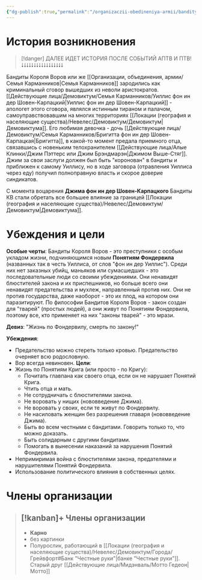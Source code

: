 ```yaml
---
{"dg-publish":true,"permalink":"/organizaczii-obedineniya-armii/bandity-korolya-vorov/","dgPassFrontmatter":true}
---
```


# История возникновения
> [!danger] ДАЛЕЕ ИДЕТ ИСТОРИЯ ПОСЛЕ СОБЫТИЙ АПТВ И ПТВ!
> ⭣⭣⭣⭣⭣⭣⭣⭣⭣⭣⭣⭣⭣⭣⭣⭣⭣

Бандиты Короля Воров или же [[Организации, объединения, армии/Семья Карманников\|Семья Карманников]] зародились как криминальный сговор вышедших из неволи аристократов. 
[[Действующие лица/Демовиктум/Семья Карманников/Уиллис фон ин дер Шовен-Карпацкий\|Уиллис фон ин дер Шовен-Карпацкий]] - апологет этого сговора, являлся истинным тираном и палачом, самоуправствовавшим на многих территориях [[Локации (география и населяющие существа)/Невелес/Демовиктум/Демовиктум\|Демовиктума]]. Его любимая девочка - дочь [[Действующие лица/Демовиктум/Семья Карманников/Бригитта фон ин дер Шовен-Карпацкая\|Бригитта]], в какой-то момент предала приемного отца, связавшись с новеньким телохранителем [[Действующие лица/Алые Клинки/Джим Пэттерс или Джим Брэндмарэн\|Джимом Выше-Стяг]]. Джим за свои заслуги должен был быть "коронован" в бандиты и приближен к самому Уиллису, но в ходе  заговора (отравления Уиллиса через еду) получил полноправную власть и скорое доверие синдикатов.

С момента воцарения **Джима фон ин дер Шовен-Карпацкого** Бандиты КВ стали обретать все большее влияние за границей [[Локации (география и населяющие существа)/Невелес/Демовиктум/Демовиктум\|Демовиктума]].

# Убеждения и цели

**Особые черты**: Бандиты Короля Воров - это преступники с особым укладом жизни, подчиняющимся новым **Понятиям Фондервила** (названных так в честь Уиллиса, от слов "фон ин дер Уиллис"). Среди них нет заказных убийц, маньяков или сумасшедших - это последовательные люди со своими убеждениями. Они ненавидят блюстителей закона и их приспешников, но больше всего они ненавидят предательства и мухлеж, направленный против них. Они не против государства, даже наоборот - это их плод, на котором они паразитируют. По философии Бандитов Короля Воров - закон создан для "тварей" (простых людей), а они живут по Понятиям Фондервила, поэтому все, кто применяет на них "законы тварей" - это мрази.

**Девиз**: "Жизнь по Фондервилу, смерть по закону!"

**Убеждения**: 
- Предательство можно стереть только кровью. Предательство очерняет всю родословную.
- Вор всегда невиновен.
**Цели**: 
- Жизнь по Понятиям Крига (или просто - по Кригу):
	- Почитать главпана как своего отца, если он не нарушает Понятий Крига.
	- Чтить отца и мать.
	- Не сотрудничать с блюстителями закона.
	- Не воровать у нищих (нововведение Джима).
	- Не воровать у своих, если те живут по Фондервилу.
	- Не насиловать женщин без разрешения главаря (нововведение Джима).
	- Быть во всем честными с бандитами. Говорить только то, что можно доказать.
	- Быть солидарным с другими бандитами.
	- Помогать в вынесении наказаний за нарушения Понятий Фондервила.
- Непримиримая война с блюстителями закона, предателями и нарушителями Понятий Фондервила.
- Использование политического влияния в собственных целях.

# Члены организации

> [!kanban]+ Члены организации
> - 
> 	- **Карно**
> 	- без картинки
> 	- Полурослик, работающий в [[Локации (география и населяющие существа)/Невелес/Демовиктум/Города/Грейвфорт#Банк "Честные руки"\|банке "Честные руки"]]. Старый друг [[Действующие лица/Мидэнваль/Мотто Гедеон\|Мотто]]
